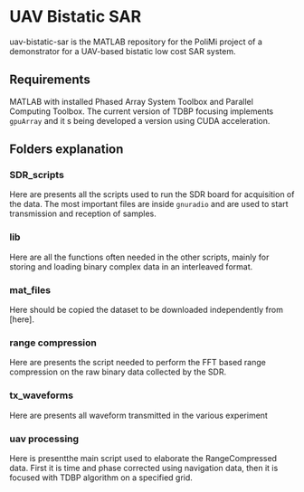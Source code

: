 # UAV Bistatic SAR

uav-bistatic-sar is the MATLAB repository for the PoliMi project of a demonstrator for a UAV-based bistatic low cost SAR system.

## Requirements

MATLAB with installed Phased Array System Toolbox and Parallel Computing Toolbox. The current version of TDBP focusing implements `gpuArray` and it s being developed a version using CUDA acceleration.

## Folders explanation

### SDR_scripts

Here are presents all the scripts used to run the SDR board for acquisition of the data. The most important files are inside `gnuradio` and are used to start transmission and reception of samples.

### lib

Here are all the functions often needed in the other scripts, mainly for storing and loading binary complex data in an interleaved format.

### mat_files

Here should be copied the dataset to be downloaded independently from [here].

### range compression

Here are presents the script needed to perform the FFT based range compression on the raw binary data collected by the SDR.

### tx_waveforms

Here are presents all waveform transmitted in the various experiment

### uav processing

Here is presentthe main script used to elaborate the RangeCompressed data. First it is time and phase corrected using navigation data, then it is focused with TDBP algorithm on a specified grid.
